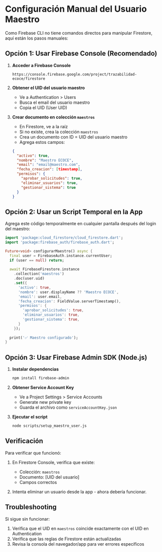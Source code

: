 # Configuración Manual del Usuario Maestro

Como Firebase CLI no tiene comandos directos para manipular Firestore, aquí están los pasos manuales:

## Opción 1: Usar Firebase Console (Recomendado)

1. **Acceder a Firebase Console**
   ```
   https://console.firebase.google.com/project/trazabilidad-ecoce/firestore
   ```

2. **Obtener el UID del usuario maestro**
   - Ve a Authentication > Users
   - Busca el email del usuario maestro
   - Copia el UID (User UID)

3. **Crear documento en colección `maestros`**
   - En Firestore, ve a la raíz
   - Si no existe, crea la colección `maestros`
   - Crea un documento con ID = UID del usuario maestro
   - Agrega estos campos:
   ```json
   {
     "activo": true,
     "nombre": "Maestro ECOCE",
     "email": "email@maestro.com",
     "fecha_creacion": [timestamp],
     "permisos": {
       "aprobar_solicitudes": true,
       "eliminar_usuarios": true,
       "gestionar_sistema": true
     }
   }
   ```

## Opción 2: Usar un Script Temporal en la App

Agrega este código temporalmente en cualquier pantalla después del login del maestro:

```dart
import 'package:cloud_firestore/cloud_firestore.dart';
import 'package:firebase_auth/firebase_auth.dart';

Future<void> configurarMaestro() async {
  final user = FirebaseAuth.instance.currentUser;
  if (user == null) return;
  
  await FirebaseFirestore.instance
    .collection('maestros')
    .doc(user.uid)
    .set({
      'activo': true,
      'nombre': user.displayName ?? 'Maestro ECOCE',
      'email': user.email,
      'fecha_creacion': FieldValue.serverTimestamp(),
      'permisos': {
        'aprobar_solicitudes': true,
        'eliminar_usuarios': true,
        'gestionar_sistema': true,
      }
    });
    
  print('✅ Maestro configurado');
}
```

## Opción 3: Usar Firebase Admin SDK (Node.js)

1. **Instalar dependencias**
   ```bash
   npm install firebase-admin
   ```

2. **Obtener Service Account Key**
   - Ve a Project Settings > Service Accounts
   - Generate new private key
   - Guarda el archivo como `serviceAccountKey.json`

3. **Ejecutar el script**
   ```bash
   node scripts/setup_maestro_user.js
   ```

## Verificación

Para verificar que funcionó:

1. En Firestore Console, verifica que existe:
   - Colección: `maestros`
   - Documento: [UID del usuario]
   - Campos correctos

2. Intenta eliminar un usuario desde la app - ahora debería funcionar.

## Troubleshooting

Si sigue sin funcionar:
1. Verifica que el UID en `maestros` coincide exactamente con el UID en Authentication
2. Verifica que las reglas de Firestore están actualizadas
3. Revisa la consola del navegador/app para ver errores específicos